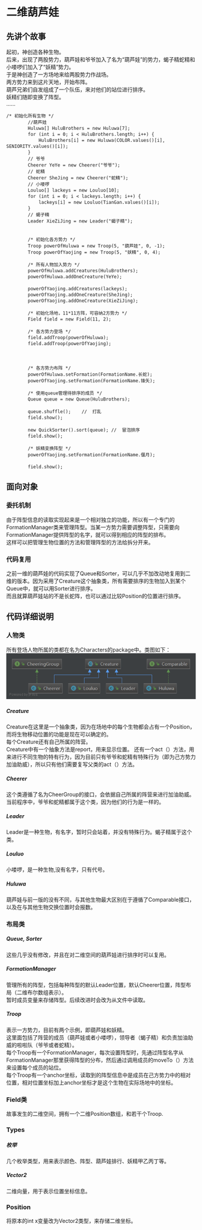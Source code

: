 # 二维葫芦娃
## 先讲个故事
起初，神创造各种生物。<br>
后来，出现了两股势力，葫芦娃和爷爷加入了名为“葫芦娃”的势力，蝎子精蛇精和小喽啰们加入了“妖精”势力。<br>
于是神创造了一方场地来给两股势力作战场。<br>
两方势力来到这片天地，开始布阵。<br>
葫芦兄弟们自发组成了一个队伍，来对他们的站位进行排序。<br>
妖精们随即变换了阵型。<br>
......<br>

```
/* 初始化所有生物 */
        //葫芦娃
        Huluwa[] HuluBrothers = new Huluwa[7];
        for (int i = 0; i < HuluBrothers.length; i++) {
            HuluBrothers[i] = new Huluwa(COLOR.values()[i], SENIORITY.values()[i]);
        }
        // 爷爷
        Cheerer YeYe = new Cheerer("爷爷");
        // 蛇精
        Cheerer SheJing = new Cheerer("蛇精");
        // 小喽啰
        Louluo[] lackeys = new Louluo[10];
        for (int i = 0; i < lackeys.length; i++) {
            lackeys[i] = new Louluo(TianGan.values()[i]);
        }
        // 蝎子精
        Leader XieZiJing = new Leader("蝎子精");


        /* 初始化各方势力 */
        Troop powerOfHuluwa = new Troop(5, "葫芦娃", 0, -1);
        Troop powerOfYaojing = new Troop(5, "妖精", 0, 4);

        /* 所有人物加入势力 */
        powerOfHuluwa.addCreatures(HuluBrothers);
        powerOfHuluwa.addOneCreature(YeYe);

        powerOfYaojing.addCreatures(lackeys);
        powerOfYaojing.addOneCreature(SheJing);
        powerOfYaojing.addOneCreature(XieZiJing);

        /* 初始化场地，11*11方阵，可容纳2方势力 */
        Field field = new Field(11, 2);

        /* 各方势力登场 */
        field.addTroop(powerOfHuluwa);
        field.addTroop(powerOfYaojing);



        /* 各方势力布阵 */
        powerOfHuluwa.setFormation(FormationName.长蛇);
        powerOfYaojing.setFormation(FormationName.锋矢);

        /* 使用queue管理待排序的成员 */
        Queue queue = new Queue(HuluBrothers);

        queue.shuffle();    //  打乱
        field.show();

        new QuickSorter().sort(queue); //  冒泡排序
        field.show();

        /* 妖精变换阵型 */
        powerOfYaojing.setFormation(FormationName.偃月);

        field.show();
```
## 面向对象
### 委托机制
由于阵型信息的读取实现起来是一个相对独立的功能，所以有一个专门的FormationManager类来管理阵型。当某一方势力需要调整阵型，只需要向FormationManager提供阵型的名字，就可以得到相应的阵型的排布。<br>
这样可以把管理生物位置的方法和管理阵型的方法给拆分开来。<br>
### 代码复用
之前一维的葫芦娃的代码实现了Queue和Sorter，可以几乎不加改动地复用到二维的版本。因为采用了Creature这个抽象类，所有需要排序的生物加入到某个Queue中，就可以用Sorter进行排序。<br>
而且就算葫芦娃站的不是长蛇阵，也可以通过比较Position的位置进行排序。<br>
## 代码详细说明
### 人物类
所有登场人物所属的类都在名为Characters的package中。类图如下：
![image](Characters.png)<br>
##### Creature
Creature在这里是一个抽象类，因为在场地中的每个生物都会占有一个Position，而将生物移动位置的功能是现在可以确定的。<br>
每个Creature还有自己所属的阵营。<br>
Creature中有一个抽象方法是report，用来显示位置。
还有一个act（）方法，用来进行不同生物的特有行为，因为目前只有爷爷和蛇精有特殊行为（即为己方势力加油助威），所以只有他们需要复写父类的act（）方法。<br>
##### Cheerer
这个类遵循了名为CheerGroup的接口，会依据自己所属的阵营来进行加油助威。当前程序中，爷爷和蛇精都属于这个类，因为他们的行为是一样的。<br>
##### Leader
Leader是一种生物，有名字，暂时只会站着，并没有特殊行为。蝎子精属于这个类。<br>
##### Louluo
小喽啰，是一种生物,没有名字，只有代号。<br>
##### Huluwa
葫芦娃与前一版的没有不同，与其他生物最大区别在于遵循了Comparable接口，以及在与其他生物交换位置时会报数。<br>
### 布局类
##### Queue, Sorter
这些几乎没有修改，并且在对二维空间的葫芦娃进行排序时可以复用。<br>
##### FormationManager
管理所有的阵型，包括每种阵型的默认Leader位置，默认Cheerer位置，阵型布局（二维布尔数组表示）。<br>
暂时成员变量来存储阵型。后续改进时会改为从文件中读取。<br>
##### Troop
表示一方势力，目前有两个示例，即葫芦娃和妖精。<br>
这里面包括了阵营的成员（葫芦娃或者小喽啰），领导者（蝎子精）和负责加油助威的啦啦队（爷爷或者蛇精）。<br>
每个Troop有一个FormationManager，每次设置阵型时，先通过阵型名字从FormationManager那里获得阵型的分布，然后通过调用成员的moveTo（）方法来设置每个成员的站位。<br>
每个Troop有一个anchor坐标，读取到的阵型信息中是成员在己方势力中的相对位置，相对位置坐标加上anchor坐标才是这个生物在实际场地中的坐标。
### Field类
故事发生的二维空间，拥有一个二维Position数组，和若干个Troop.<br>
### Types
##### 枚举
几个枚举类型，用来表示颜色、阵型、葫芦娃排行、妖精甲乙丙丁等。<br>
##### Vector2
二维向量，用于表示位置坐标信息。
### Position
将原本的int x变量改为Vector2类型，来存储二维坐标。
